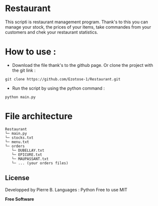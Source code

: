 # Restaurant


This scripti is restaurant management program. Thank's to this you can manage your stock, the prices of your items, take commandes from your customers and chek your restaurant statistics.

# How to use :
* Download the file thank's to the github page. Or clone the project with the git link :
```shell
git clone https://github.com/Ezotose-1/Restaurant.git
```

* Run the script by using the python command :
```shell
python main.py
```

# File architecture
```
Restaurant
└─ main.py
└─ stocks.txt
└─ menu.txt
└─ orders
   └─ DUBELLAY.txt
   └─ EPICURE.txt
   └─ MAUPASSANT.txt
   └─ ... (your orders files)
```
   
License
----
Developped by Pierre B.
Languages : Python
Free to use
MIT


**Free Software**
